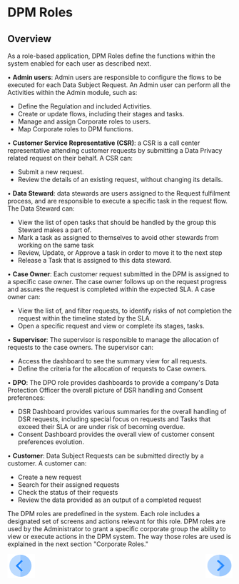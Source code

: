 # DPM Roles

## Overview

As a role-based application, DPM Roles define the functions within the system enabled for each user as described next.

•	**Admin users**: Admin users are responsible to configure the flows to be executed for each Data Subject Request. An Admin user can perform all the Activities within the Admin module, such as:
-	Define the Regulation and included Activities.
-	Create or update flows, including their stages and tasks.
-	Manage and assign Corporate roles to users.
-	Map Corporate roles to DPM functions.

•	**Customer Service Representative (CSR)**: a CSR is a call center representative attending customer requests by submitting a Data Privacy related request on their behalf. A CSR can:
-	Submit a new request.
-	Review the details of an existing request, without changing its details. 

•	 **Data Steward**: data stewards are users assigned to the Request fulfilment process, and are responsible to execute a specific task in the request flow. The Data Steward can:
-	View the list of open tasks that should be handled by the group this Steward makes a part of.
-	Mark a task as assigned to themselves to avoid other stewards from working on the same task
-	Review, Update, or Approve a task in order to move it to the next step
-	Release a Task that is assigned to this data steward.

•	**Case Owner**: Each customer request submitted in the DPM is assigned to a specific case owner. The case owner follows up on the request progress and assures  the request is completed within the expected SLA. A case owner can:
-	View the list of, and filter requests, to identify risks of not completion the request within the timeline stated by the SLA.        
-	Open a specific request and view or complete its stages, tasks. 

•	**Supervisor**: The supervisor is responsible to manage the allocation of requests to the case owners. The supervisor can:
-	Access the dashboard to see the summary view for all requests. 
-	Define the criteria for the allocation of requests to Case owners.  

•	**DPO**: The DPO role provides dashboards to provide a company's Data Protection Officer the overall picture of DSR handling and Consent preferences:
-	DSR Dashboard provides various summaries for the overall handling of DSR requests, including special focus on requests and Tasks that exceed their SLA or are under risk of becoming overdue. 
-	Consent Dashboard provides the overall view of customer consent preferences evolution.  

•	**Customer**: Data Subject Requests can be submitted directly by a customer. A customer can:
-	Create a new request
-	Search for their assigned requests 
-	Check the status of their requests
-	Review the data provided as an output of a completed request


The DPM roles are predefined in the system. Each role includes a designated set of screens and actions relevant for this role. DPM roles are used by the Administrator to grant a specific corporate group the ability to view or execute actions in the DPM system. The way those roles are used is explained in the next section "Corporate Roles." 



[![Previous](/articles/DPM/images/Previous.png)](/articles/DPM/02_Admin_Module/10_Roles_Management.md)[<img align="right" width="60" height="54" src="/articles/DPM/images/Next.png">](/articles/DPM/02_Admin_Module/12_Corporate_Roles.md)
